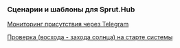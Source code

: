 ### Сценарии и шаблоны для Sprut.Hub

[Мониторинг присутствия через Telegram](https://github.com/Bad321MAX/Sprut.Hub/tree/main/TelegramPresenceBot)


[Проверка (восхода - захода солнца) на старте системы](https://github.com/Bad321MAX/Sprut.Hub/tree/main/Резервная%20проверка%20Восхода%20-%20Заката) 
